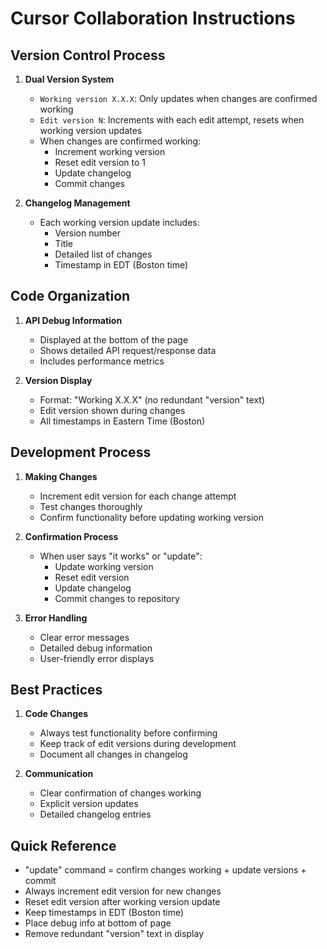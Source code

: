 # Cursor Collaboration Instructions

## Version Control Process
1. **Dual Version System**
   - `Working version X.X.X`: Only updates when changes are confirmed working
   - `Edit version N`: Increments with each edit attempt, resets when working version updates
   - When changes are confirmed working:
     - Increment working version
     - Reset edit version to 1
     - Update changelog
     - Commit changes

2. **Changelog Management**
   - Each working version update includes:
     - Version number
     - Title
     - Detailed list of changes
     - Timestamp in EDT (Boston time)

## Code Organization
1. **API Debug Information**
   - Displayed at the bottom of the page
   - Shows detailed API request/response data
   - Includes performance metrics

2. **Version Display**
   - Format: "Working X.X.X" (no redundant "version" text)
   - Edit version shown during changes
   - All timestamps in Eastern Time (Boston)

## Development Process
1. **Making Changes**
   - Increment edit version for each change attempt
   - Test changes thoroughly
   - Confirm functionality before updating working version

2. **Confirmation Process**
   - When user says "it works" or "update":
     - Update working version
     - Reset edit version
     - Update changelog
     - Commit changes to repository

3. **Error Handling**
   - Clear error messages
   - Detailed debug information
   - User-friendly error displays

## Best Practices
1. **Code Changes**
   - Always test functionality before confirming
   - Keep track of edit versions during development
   - Document all changes in changelog

2. **Communication**
   - Clear confirmation of changes working
   - Explicit version updates
   - Detailed changelog entries

## Quick Reference
- "update" command = confirm changes working + update versions + commit
- Always increment edit version for new changes
- Reset edit version after working version update
- Keep timestamps in EDT (Boston time)
- Place debug info at bottom of page
- Remove redundant "version" text in display 